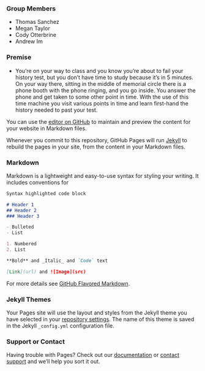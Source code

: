 ### Group Members
- Thomas Sanchez
- Megan Taylor
- Cody Otterbrine
- Andrew Im

### Premise
- You’re on your way to class and you know you’re about to fail your history test, but you don’t have time to study because it’s in 5 minutes. On your way there, sitting in the middle of memorial circle there is a phone booth with the phone ringing, and you go inside. You answer the phone and get taken to some other point in time. With the use of this time machine you visit various points in time and learn first-hand the history needed to past your test.

You can use the [editor on GitHub](https://github.com/Thomas245166/Virtual_Reality_Project_3/edit/master/README.md) to maintain and preview the content for your website in Markdown files.

Whenever you commit to this repository, GitHub Pages will run [Jekyll](https://jekyllrb.com/) to rebuild the pages in your site, from the content in your Markdown files.

### Markdown

Markdown is a lightweight and easy-to-use syntax for styling your writing. It includes conventions for

```markdown
Syntax highlighted code block

# Header 1
## Header 2
### Header 3

- Bulleted
- List

1. Numbered
2. List

**Bold** and _Italic_ and `Code` text

[Link](url) and ![Image](src)
```

For more details see [GitHub Flavored Markdown](https://guides.github.com/features/mastering-markdown/).

### Jekyll Themes

Your Pages site will use the layout and styles from the Jekyll theme you have selected in your [repository settings](https://github.com/Thomas245166/Virtual_Reality_Project_3/settings). The name of this theme is saved in the Jekyll `_config.yml` configuration file.

### Support or Contact

Having trouble with Pages? Check out our [documentation](https://help.github.com/categories/github-pages-basics/) or [contact support](https://github.com/contact) and we’ll help you sort it out.
